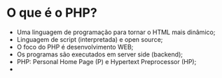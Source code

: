 # O que é o PHP?

- Uma linguagem de programação para tornar o HTML mais dinâmico;
- Linguagem de script (interpretada) e open source;
- O foco do PHP é desenvolvimento WEB;
- Os programas são executados em server side (backend);
- PHP: Personal Home Page (P) e Hypertext Preprocessor (HP);
- 